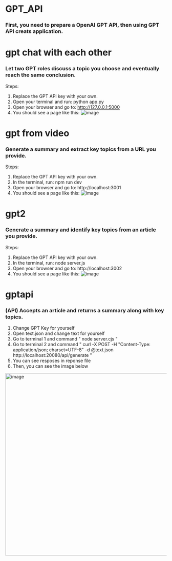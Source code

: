 # GPT_API
### First, you need to prepare a OpenAI GPT API, then using GPT API creats application.

# gpt chat with each other
### Let two GPT roles discuss a topic you choose and eventually reach the same conclusion.
Steps:
1. Replace the GPT API key with your own.
2. Open your terminal and run: python app.py
3. Open your browser and go to: http://127.0.0.1:5000
4. You should see a page like this:
![image](https://github.com/user-attachments/assets/9ffdb6dd-77a9-49ae-93e5-52fe0f861e73)

# gpt from video
### Generate a summary and extract key topics from a URL you provide.
Steps:
1. Replace the GPT API key with your own.
2. In the terminal, run: npm run dev
3. Open your browser and go to: http://localhost:3001
4. You should see a page like this:
![image](https://github.com/user-attachments/assets/1fcde996-a09f-4c31-b829-d48b8d4b77e6)


# gpt2
### Generate a summary and identify key topics from an article you provide.
Steps:
1. Replace the GPT API key with your own.
2. In the terminal, run: node server.js
3. Open your browser and go to: http://localhost:3002
4. You should see a page like this:
![image](https://github.com/user-attachments/assets/b5aa2390-7757-48e0-88ce-e52911ac1639)

# gptapi
### (API) Accepts an article and returns a summary along with key topics.
1. Change GPT Key for yourself
2. Open text.json and change text for yourself
3. Go to terminal 1 and command " node server.cjs "
4. Go to terminal 2 and command " curl -X POST -H "Content-Type: application/json; charset=UTF-8" -d @text.json http://localhost:20080/api/generate "
5. You can see resposes in reponse file
6. Then, you can see the image below
<img width="569" alt="image" src="https://github.com/user-attachments/assets/4e392569-ce9a-408f-9af1-de178637c302">
